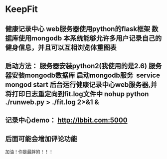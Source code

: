 # KeepFit
健康记录中心
web服务器使用python的flask框架
数据库使用mongodb
本系统能够允许多用户记录自己的健身信息，并且可以互相浏览体重图表
----------------------------
启动方法：
服务器安装python2(我使用的是2.6)
服务器安装mongodb数据库
启动mongodb服务
  service mongod start
后台运行健康记录中心web服务器,并将打印日志重定向到fit.log文件中
  nohup python ./runweb.py > ./fit.log 2>&1 &
----------------------------
记录中心demo： http://lbbit.com:5000
----------------------------
后面可能会增加评论功能
----------------------------
加油！你是最胖的！！！
